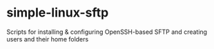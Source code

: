 # simple-linux-sftp
Scripts for installing &amp; configuring OpenSSH-based SFTP and creating users and their home folders
